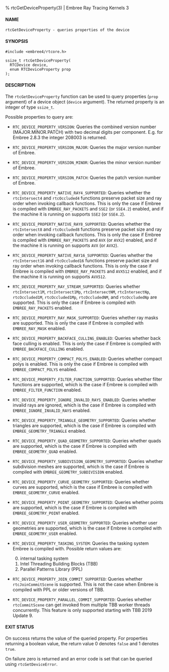 % rtcGetDeviceProperty(3) | Embree Ray Tracing Kernels 3

#### NAME

    rtcGetDeviceProperty - queries properties of the device

#### SYNOPSIS

    #include <embree4/rtcore.h>

    ssize_t rtcGetDeviceProperty(
      RTCDevice device,
      enum RTCDeviceProperty prop
    );

#### DESCRIPTION

The `rtcGetDeviceProperty` function can be used to query properties
(`prop` argument) of a device object (`device` argument). The returned
property is an integer of type `ssize_t`.

Possible properties to query are:

+   `RTC_DEVICE_PROPERTY_VERSION`: Queries the combined version number
    (MAJOR.MINOR.PATCH) with two decimal digits per component. E.g. for
    Embree 2.8.3 the integer 208003 is returned.
    
+   `RTC_DEVICE_PROPERTY_VERSION_MAJOR`: Queries the major version
    number of Embree.
  
+   `RTC_DEVICE_PROPERTY_VERSION_MINOR`: Queries the minor version
    number of Embree.

+   `RTC_DEVICE_PROPERTY_VERSION_PATCH`: Queries the patch version
    number of Embree.

+   `RTC_DEVICE_PROPERTY_NATIVE_RAY4_SUPPORTED`: Queries whether the
    `rtcIntersect4` and `rtcOccluded4` functions preserve packet size
    and ray order when invoking callback functions. This is only the
    case if Embree is compiled with `EMBREE_RAY_PACKETS` and `SSE2`
    (or `SSE4.2`) enabled, and if the machine it is running on
    supports `SSE2` (or `SSE4.2`).

+   `RTC_DEVICE_PROPERTY_NATIVE_RAY8_SUPPORTED`: Queries whether the
    `rtcIntersect8` and `rtcOccluded8` functions preserve packet size
    and ray order when invoking callback functions. This is only the
    case if Embree is compiled with `EMBREE_RAY_PACKETS` and `AVX`
    (or `AVX2`) enabled, and if the machine it is running on supports
    `AVX` (or `AVX2`).

+   `RTC_DEVICE_PROPERTY_NATIVE_RAY16_SUPPORTED`: Queries whether the
    `rtcIntersect16` and `rtcOccluded16` functions preserve packet
    size and ray order when invoking callback functions. This is only
    the case if Embree is compiled with `EMBREE_RAY_PACKETS` and
    `AVX512` enabled, and if the machine it is
    running on supports `AVX512`.

+   `RTC_DEVICE_PROPERTY_RAY_STREAM_SUPPORTED`: Queries whether
    `rtcIntersect1M`, `rtcIntersect1Mp`, `rtcIntersectNM`,
    `rtcIntersectNp`, `rtcOccluded1M`, `rtcOccluded1Mp`,
    `rtcOccludedNM`, and `rtcOccludedNp` are supported. This is only
    the case if Embree is compiled with `EMBREE_RAY_PACKETS` enabled.

+   `RTC_DEVICE_PROPERTY_RAY_MASK_SUPPORTED`: Queries whether ray masks
    are supported. This is only the case if Embree is compiled with
    `EMBREE_RAY_MASK` enabled.

+   `RTC_DEVICE_PROPERTY_BACKFACE_CULLING_ENABLED`: Queries whether
    back face culling is enabled. This is only the case if Embree is
    compiled with `EMBREE_BACKFACE_CULLING` enabled.

+   `RTC_DEVICE_PROPERTY_COMPACT_POLYS_ENABLED`: Queries whether
    compact polys is enabled. This is only the case if Embree is
    compiled with `EMBREE_COMPACT_POLYS` enabled.

+   `RTC_DEVICE_PROPERTY_FILTER_FUNCTION_SUPPORTED`: Queries whether
    filter functions are supported, which is the case if Embree is
    compiled with `EMBREE_FILTER_FUNCTION` enabled.

+   `RTC_DEVICE_PROPERTY_IGNORE_INVALID_RAYS_ENABLED`: Queries whether
    invalid rays are ignored, which is the case if Embree is compiled
    with `EMBREE_IGNORE_INVALID_RAYS` enabled.

+   `RTC_DEVICE_PROPERTY_TRIANGLE_GEOMETRY_SUPPORTED`: Queries whether
    triangles are supported, which is the case if Embree is compiled
    with `EMBREE_GEOMETRY_TRIANGLE` enabled.

+   `RTC_DEVICE_PROPERTY_QUAD_GEOMETRY_SUPPORTED`: Queries whether
    quads are supported, which is the case if Embree is compiled
    with `EMBREE_GEOMETRY_QUAD` enabled.

+   `RTC_DEVICE_PROPERTY_SUBDIVISION_GEOMETRY_SUPPORTED`: Queries
    whether subdivision meshes are supported, which is the case if
    Embree is compiled with `EMBREE_GEOMETRY_SUBDIVISION` enabled.

+   `RTC_DEVICE_PROPERTY_CURVE_GEOMETRY_SUPPORTED`: Queries whether
    curves are supported, which is the case if Embree is compiled
    with `EMBREE_GEOMETRY_CURVE` enabled.

+   `RTC_DEVICE_PROPERTY_POINT_GEOMETRY_SUPPORTED`: Queries whether
    points are supported, which is the case if Embree is compiled
    with `EMBREE_GEOMETRY_POINT` enabled.

+   `RTC_DEVICE_PROPERTY_USER_GEOMETRY_SUPPORTED`: Queries whether user
    geometries are supported, which is the case if Embree is compiled
    with `EMBREE_GEOMETRY_USER` enabled.

+   `RTC_DEVICE_PROPERTY_TASKING_SYSTEM`: Queries the tasking system
    Embree is compiled with. Possible return values are:

    0. internal tasking system
    1. Intel Threading Building Blocks (TBB)
    2. Parallel Patterns Library (PPL)

+   `RTC_DEVICE_PROPERTY_JOIN_COMMIT_SUPPORTED`: Queries whether
    `rtcJoinCommitScene` is supported. This is not the case when Embree is
    compiled with PPL or older versions of TBB.

+   `RTC_DEVICE_PROPERTY_PARALLEL_COMMIT_SUPPORTED`: Queries whether
    `rtcCommitScene` can get invoked from multiple TBB worker threads
    concurrently. This feature is only supported starting with TBB 2019 Update 9.

#### EXIT STATUS

On success returns the value of the queried property. For properties
returning a boolean value, the return value 0 denotes `false` and 1
denotes `true`.

On failure zero is returned and an error code is set that can be
queried using `rtcGetDeviceError`.
